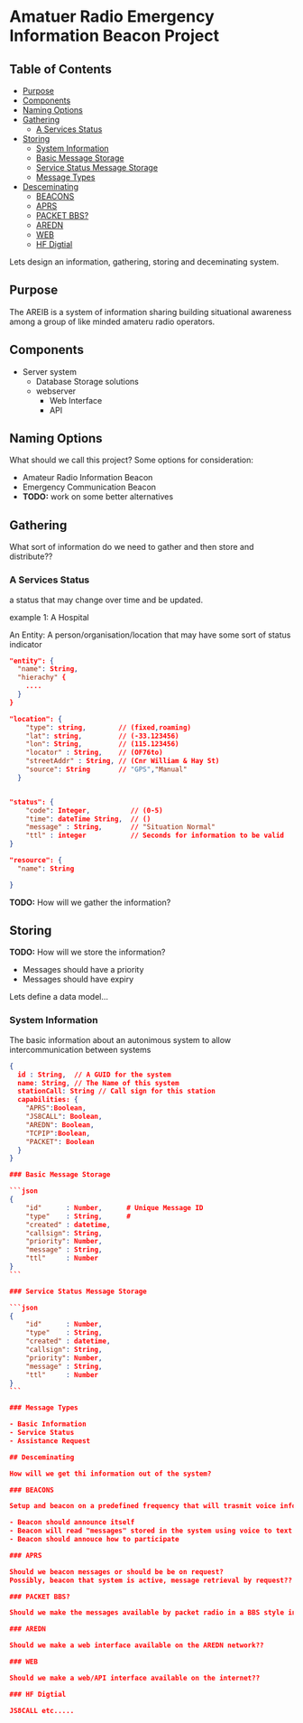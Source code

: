 # Amatuer Radio Emergency Information Beacon Project <!-- omit from toc -->

## Table of Contents <!-- omit from toc -->

- [Purpose](#purpose)
- [Components](#components)
- [Naming Options](#naming-options)
- [Gathering](#gathering)
  - [A Services Status](#a-services-status)
- [Storing](#storing)
  - [System Information](#system-information)
  - [Basic Message Storage](#basic-message-storage)
  - [Service Status Message Storage](#service-status-message-storage)
  - [Message Types](#message-types)
- [Desceminating](#desceminating)
  - [BEACONS](#beacons)
  - [APRS](#aprs)
  - [PACKET BBS?](#packet-bbs)
  - [AREDN](#aredn)
  - [WEB](#web)
  - [HF Digtial](#hf-digtial)

Lets design an information, gathering, storing and deceminating system.

## Purpose

The AREIB is a system of information sharing building situational awareness
among a group of like minded amateru radio operators.

## Components

- Server system
  - Database Storage solutions
  - webserver
    - Web Interface
    - API
  
## Naming Options

What should we call this project? Some options for consideration:

- Amateur Radio Information Beacon
- Emergency Communication Beacon
- **TODO:** work on some better alternatives

## Gathering

What sort of information do we need to gather and then store and distribute??

### A Services Status

 a status that may change over time and be updated.

example 1: A Hospital

An Entity:
A person/organisation/location that may have some sort of status indicator

```json
"entity": {
  "name": String,
  "hierachy" {
    ....
  }
}

"location": {
    "type": string,        // (fixed,roaming)
    "lat": string,         // (-33.123456)
    "lon": String,         // (115.123456)
    "locator" : String,    // (OF76to)
    "streetAddr" : String, // (Cnr William & Hay St)
    "source": String       // "GPS","Manual"
  }


"status": {
    "code": Integer,          // (0-5)
    "time": dateTime String,  // ()
    "message" : String,       // "Situation Normal"
    "ttl" : integer           // Seconds for information to be valid
}

"resource": {
  "name": String

}

```

**TODO:** How will we gather the information?


## Storing

**TODO:** How will we store the information?

- Messages should have a priority
- Messages should have expiry

Lets define a data model...

### System Information

The basic information about an autonimous system to allow intercommunication 
between systems

````json
{
  id : String,  // A GUID for the system
  name: String, // The Name of this system
  stationCall: String // Call sign for this station
  capabilities: {
    "APRS":Boolean,
    "JS8CALL": Boolean,
    "AREDN": Boolean,
    "TCPIP":Boolean,
    "PACKET": Boolean
  } 
}

### Basic Message Storage

```json
{
    "id"      : Number,      # Unique Message ID
    "type"    : String,      #
    "created" : datetime,
    "callsign": String,
    "priority": Number,
    "message" : String,
    "ttl"     : Number
}
```

### Service Status Message Storage

```json
{
    "id"      : Number,
    "type"    : String,
    "created" : datetime,
    "callsign": String,
    "priority": Number,
    "message" : String,
    "ttl"     : Number
}
```

### Message Types

- Basic Information
- Service Status
- Assistance Request

## Desceminating

How will we get thi information out of the system?

### BEACONS

Setup and beacon on a predefined frequency that will trasmit voice information

- Beacon should announce itself
- Beacon will read "messages" stored in the system using voice to text
- Beacon should annouce how to participate

### APRS

Should we beacon messages or should be be on request?
Possibly, beacon that system is active, message retrieval by request??

### PACKET BBS?

Should we make the messages available by packet radio in a BBS style interface?

### AREDN

Should we make a web interface available on the AREDN network??

### WEB

Should we make a web/API interface available on the internet??

### HF Digtial

JS8CALL etc.....
